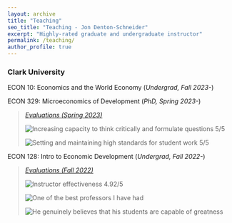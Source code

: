 ```yaml
---
layout: archive
title: "Teaching"
seo_title: "Teaching - Jon Denton-Schneider"
excerpt: "Highly-rated graduate and undergraduate instructor"
permalink: /teaching/
author_profile: true
---
```


<h3>Clark University</h3>

<p>
ECON 10: Economics and the World Economy (<i>Undergrad, Fall 2023-</i>)
  </p>

<p>
ECON 329: Microeconomics of Development (<i>PhD, Spring 2023-</i>)
  <blockquote>
  <p><a href="https://jondentonschneider.com/files/denton-schneider_evaluations_clarku_econ329_s23.pdf"><i>Evaluations (Spring 2023)</i></a>
  </p>
  <p><img src="https://jondentonschneider.com/files/denton-schneider_evaluations_clarku_econ329_s23_criticalthinking.png" alt="Increasing capacity to think critically and formulate questions 5/5">
  </p>
  <p><img src="https://jondentonschneider.com/files/denton-schneider_evaluations_clarku_econ329_s23_highstandards.png" alt="Setting and maintaining high standards for student work 5/5">
  </p>
  </blockquote>
  </p>

<p>
ECON 128: Intro to Economic Development (<i>Undergrad, Fall 2022-</i>)
  <blockquote>
  <p><a href="https://jondentonschneider.com/files/denton-schneider_evaluations_clarku_econ128_f22.pdf"><i>Evaluations (Fall 2022)</i></a>
  </p>
  <p><img src="https://jondentonschneider.com/files/denton-schneider_evaluations_clarku_econ128_f22_effectiveness.png" alt="Instructor effectiveness 4.92/5">
  </p>
  <p><img src="https://jondentonschneider.com/files/denton-schneider_evaluations_clarku_econ128_f22_comments1.png" alt="One of the best professors I have had">
  </p>
  <p><img src="https://jondentonschneider.com/files/denton-schneider_evaluations_clarku_econ128_f22_comments2.png" alt="He genuinely believes that his students are capable of greatness">
  </p>
  </blockquote>
  </p>
